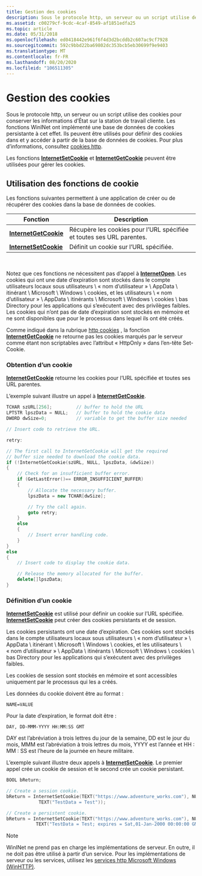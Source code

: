 ```yaml
---
title: Gestion des cookies
description: Sous le protocole http, un serveur ou un script utilise des cookies pour conserver les informations d’État sur la station de travail cliente.
ms.assetid: c00279cf-9cdc-4caf-8549-af1851edfa25
ms.topic: article
ms.date: 05/31/2018
ms.openlocfilehash: ed0418442e961f6f4d3d2bcddb2c607ac9cf7928
ms.sourcegitcommit: 592c9bbd22ba69802dc353bcb5eb30699f9e9403
ms.translationtype: MT
ms.contentlocale: fr-FR
ms.lasthandoff: 08/20/2020
ms.locfileid: "106511305"
---
```

# <a name="managing-cookies"></a>Gestion des cookies

Sous le protocole http, un serveur ou un script utilise des cookies pour conserver les informations d’État sur la station de travail cliente. Les fonctions WinINet ont implémenté une base de données de cookies persistante à cet effet. Ils peuvent être utilisés pour définir des cookies dans et y accéder à partir de la base de données de cookies. Pour plus d’informations, consultez [cookies http](http-cookies.md).

Les fonctions [**InternetSetCookie**](/windows/desktop/api/Wininet/nf-wininet-internetsetcookiea) et [**InternetGetCookie**](/windows/desktop/api/Wininet/nf-wininet-internetgetcookiea) peuvent être utilisées pour gérer les cookies.

## <a name="using-cookie-functions"></a>Utilisation des fonctions de cookie

Les fonctions suivantes permettent à une application de créer ou de récupérer des cookies dans la base de données de cookies.



| Fonction                                       | Description                                                      |
|------------------------------------------------|------------------------------------------------------------------|
| [**InternetGetCookie**](/windows/desktop/api/Wininet/nf-wininet-internetgetcookiea) | Récupère les cookies pour l’URL spécifiée et toutes ses URL parentes. |
| [**InternetSetCookie**](/windows/desktop/api/Wininet/nf-wininet-internetsetcookiea) | Définit un cookie sur l’URL spécifiée.                              |



 

Notez que ces fonctions ne nécessitent pas d’appel à [**InternetOpen**](/windows/desktop/api/Wininet/nf-wininet-internetopena). Les cookies qui ont une date d’expiration sont stockés dans le compte utilisateurs locaux sous utilisateurs \\ « nom d’utilisateur » \\ AppData \\ itinérant \\ Microsoft \\ Windows \\ cookies, et les utilisateurs \\ « nom d’utilisateur » \\ AppData \\ itinérants \\ Microsoft \\ Windows \\ cookies \\ bas Directory pour les applications qui s’exécutent avec des privilèges faibles. Les cookies qui n’ont pas de date d’expiration sont stockés en mémoire et ne sont disponibles que pour le processus dans lequel ils ont été créés.

Comme indiqué dans la rubrique [http cookies](http-cookies.md) , la fonction [**InternetGetCookie**](/windows/desktop/api/Wininet/nf-wininet-internetgetcookiea) ne retourne pas les cookies marqués par le serveur comme étant non scriptables avec l’attribut « HttpOnly » dans l’en-tête Set-Cookie.

### <a name="getting-a-cookie"></a>Obtention d’un cookie

[**InternetGetCookie**](/windows/desktop/api/Wininet/nf-wininet-internetgetcookiea) retourne les cookies pour l’URL spécifiée et toutes ses URL parentes.

L’exemple suivant illustre un appel à [**InternetGetCookie**](/windows/desktop/api/Wininet/nf-wininet-internetgetcookiea).


```C++
TCHAR szURL[256];         // buffer to hold the URL
LPTSTR lpszData = NULL;   // buffer to hold the cookie data
DWORD dwSize=0;           // variable to get the buffer size needed

// Insert code to retrieve the URL.

retry:

// The first call to InternetGetCookie will get the required
// buffer size needed to download the cookie data.
if (!InternetGetCookie(szURL, NULL, lpszData, &dwSize))
{
    // Check for an insufficient buffer error.
    if (GetLastError()== ERROR_INSUFFICIENT_BUFFER)
    {
        // Allocate the necessary buffer.
        lpszData = new TCHAR[dwSize];

        // Try the call again.
        goto retry;
    }
    else
    {
        // Insert error handling code.
    }
}
else
{
    // Insert code to display the cookie data.

    // Release the memory allocated for the buffer.
    delete[]lpszData;
}
```



### <a name="setting-a-cookie"></a>Définition d’un cookie

[**InternetSetCookie**](/windows/desktop/api/Wininet/nf-wininet-internetsetcookiea) est utilisé pour définir un cookie sur l’URL spécifiée. [**InternetSetCookie**](/windows/desktop/api/Wininet/nf-wininet-internetsetcookiea) peut créer des cookies persistants et de session.

Les cookies persistants ont une date d’expiration. Ces cookies sont stockés dans le compte utilisateurs locaux sous utilisateurs \\ « nom d’utilisateur » \\ AppData \\ itinérant \\ Microsoft \\ Windows \\ cookies, et les utilisateurs \\ « nom d’utilisateur » \\ AppData \\ itinérants \\ Microsoft \\ Windows \\ cookies \\ bas Directory pour les applications qui s’exécutent avec des privilèges faibles.

Les cookies de session sont stockés en mémoire et sont accessibles uniquement par le processus qui les a créés.

Les données du cookie doivent être au format :

``` syntax
NAME=VALUE
```

Pour la date d’expiration, le format doit être :

``` syntax
DAY, DD-MMM-YYYY HH:MM:SS GMT
```

DAY est l’abréviation à trois lettres du jour de la semaine, DD est le jour du mois, MMM est l’abréviation à trois lettres du mois, YYYY est l’année et HH : MM : SS est l’heure de la journée en heure militaire.

L’exemple suivant illustre deux appels à [**InternetSetCookie**](/windows/desktop/api/Wininet/nf-wininet-internetsetcookiea). Le premier appel crée un cookie de session et le second crée un cookie persistant.


```C++
BOOL bReturn;

// Create a session cookie.
bReturn = InternetSetCookie(TEXT("https://www.adventure_works.com"), NULL,
            TEXT("TestData = Test"));

// Create a persistent cookie.
bReturn = InternetSetCookie(TEXT("https://www.adventure_works.com"), NULL,
           TEXT("TestData = Test; expires = Sat,01-Jan-2000 00:00:00 GMT"));

```



> [!Note]  
> WinINet ne prend pas en charge les implémentations de serveur. En outre, il ne doit pas être utilisé à partir d’un service. Pour les implémentations de serveur ou les services, utilisez les [services http Microsoft Windows (WinHTTP)](/windows/desktop/WinHttp/winhttp-start-page).

 

 

 